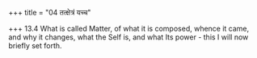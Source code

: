 +++
title = "04 तत्क्षेत्रं यच्च"

+++
13.4 What is called Matter, of what it is composed, whence it came, and
why it changes, what the Self is, and what Its power - this I will now
briefly set forth.
